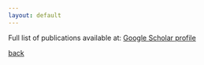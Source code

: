 ```yaml
---
layout: default
---
```


Full list of publications available at: [Google Scholar profile](https://scholar.google.com/citations?user=57ZO46YAAAAJ&hl=en)

[back](./)
